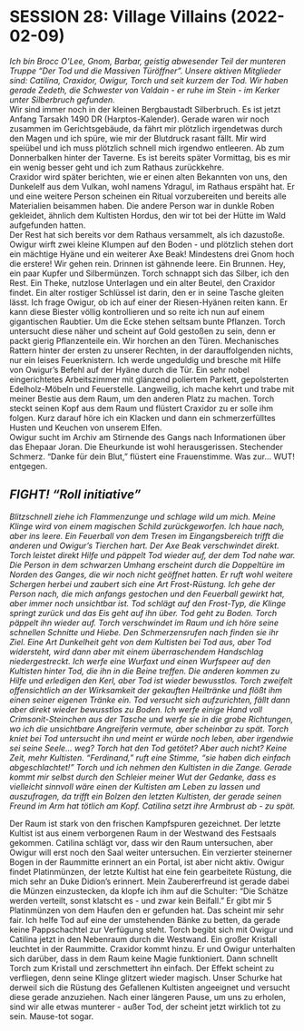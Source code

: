 # **SESSION 28: Village Villains (2022-02-09)**

*Ich bin Brocc O'Lee, Gnom, Barbar, geistig abwesender Teil der munteren Truppe “Der Tod und die Massiven Türöffner”. Unsere aktiven Mitglieder sind: Catilina, Craxidor, Owigur, Torch und seit kurzem der Tod. Wir haben gerade Zedeth, die Schwester von Valdain \- er ruhe im Stein \- im Kerker unter Silberbruch gefunden.*  
Wir sind immer noch in der kleinen Bergbaustadt Silberbruch. Es ist jetzt Anfang Tarsakh 1490 DR (Harptos-Kalender). Gerade waren wir noch zusammen im Gerichtsgebäude, da fährt mir plötzlich irgendetwas durch den Magen und ich spüre, wie mir der Blutdruck rasant fällt. Mir wird speiübel und ich  muss plötzlich schnell mich irgendwo entleeren. Ab zum Donnerbalken hinter der Taverne. Es ist bereits später Vormittag, bis es mir ein wenig besser geht und ich zum Rathaus zurückkehre.  
Craxidor wird später berichten, wie er einen alten Bekannten von uns, den Dunkelelf aus dem Vulkan, wohl namens Ydragul, im Rathaus erspäht hat. Er und eine weitere Person scheinen ein Ritual vorzubereiten und bereits alle Materialien beisammen haben. Die andere Person war in dunkle Roben gekleidet, ähnlich dem Kultisten Hordus, den wir tot bei der Hütte im Wald aufgefunden hatten.  
Der Rest hat sich bereits vor dem Rathaus versammelt, als ich dazustoße. Owigur wirft zwei kleine Klumpen auf den Boden \- und plötzlich stehen dort ein mächtige Hyäne und ein weiterer Axe Beak\! Mindestens drei Gnom hoch die erstere\! Wir gehen rein. Drinnen ist gähnende leere. Ein Brunnen. Hey, ein paar Kupfer und Silbermünzen. Torch schnappt sich das Silber, ich den Rest. Ein Theke, nutzlose Unterlagen und ein alter Beutel, den Craxidor findet. Ein alter rostiger Schlüssel ist darin, den er in seine Tasche gleiten lässt. Ich frage Owigur, ob ich auf einer der Riesen-Hyänen reiten kann. Er kann diese Biester völlig kontrollieren und so reite ich nun auf einem gigantischen Raubtier. Um die Ecke stehen seltsam bunte Pflanzen. Torch untersucht diese näher und scheint auf Gold gestoßen zu sein, denn er packt gierig Pflanzenteile ein. Wir horchen an den Türen. Mechanisches Rattern hinter der ersten zu unserer Rechten, in der darauffolgenden nichts, nur ein leises Feuerknistern. Ich werde ungeduldig und bresche mit Hilfe von Owigur’s Befehl auf der Hyäne durch die Tür. Ein sehr nobel eingerichtetes Arbeitszimmer mit glänzend poliertem Parkett, gepolsterten Edelholz-Möbeln und Feuerstelle. Langweilig, ich mache kehrt und trabe mit meiner Bestie aus dem Raum, um den anderen Platz zu machen. Torch steckt seinen Kopf aus dem Raum und flüstert Craxidor zu er solle ihm folgen. Kurz darauf höre ich ein Klacken und dann ein schmerzerfülltes Husten und Keuchen von unserem Elfen.   
Owigur sucht im Archiv am Stirnende des Gangs nach Informationen über das Ehepaar Joran. Die Eheurkunde ist wohl herausgerissen. Stechender Schmerz. “Danke für dein Blut,” flüstert eine Frauenstimme. Was zur… WUT\!  
entgegen.

## ***FIGHT\!  “Roll initiative”***

*Blitzschnell ziehe ich Flammenzunge und schlage wild um mich. Meine Klinge wird von einem magischen Schild zurückgeworfen. Ich haue nach, aber ins leere. Ein Feuerball von dem Tresen im Eingangsbereich trifft die anderen und Owigur’s Tierchen hart. Der Axe Beak verschwindet direkt. Torch leistet direkt Hilfe und päppelt Tod wieder auf, der dem Tod nahe war. Die Person in dem schwarzen Umhang erscheint durch die Doppeltüre im Norden des Ganges, die wir noch nicht geöffnet hatten. Er ruft wohl weitere Schergen herbei und zaubert sich eine Art Frost-Rüstung. Ich gehe der Person nach, die mich anfangs gestochen und den Feuerball gewirkt hat, aber immer noch unsichtbar ist. Tod schlägt auf den Frost-Typ, die Klinge springt zurück und das Eis geht auf ihn über. Tod geht zu Boden.  Torch päppelt ihn wieder auf. Torch verschwindet im Raum und ich höre seine schnellen Schnitte und Hiebe. Den Schmerzensrufen nach finden sie ihr Ziel. Eine Art Dunkelheit geht von dem Kultisten bei Tod aus, aber Tod widersteht, wird dann aber mit einem überraschendem Handschlag niedergestreckt. Ich werfe eine Wurfaxt und einen Wurfspeer auf den Kultisten hinter Tod, die ihn in die Beine treffen. Die anderen kommen zu Hilfe und erledigen den Kerl, aber Tod ist wieder bewusstlos. Torch zweifelt offensichtlich an der Wirksamkeit der gekauften Heiltränke und flößt ihm einen seiner eigenen Tränke ein. Tod versucht sich aufzurichten, fällt dann aber direkt wieder bewusstlos zu Boden. Ich werfe einige Hand voll Crimsonit-Steinchen aus der Tasche und werfe sie in die grobe Richtungen, wo ich die unsichtbare Angreiferin vermute, aber scheinbar zu spät. Torch kniet bei Tod untersucht ihn und meint er würde noch leben, aber irgendwie sei seine Seele… weg? Torch hat den Tod getötet? Aber auch nicht? Keine Zeit, mehr Kultisten.  “Ferdinand,” ruft eine Stimme, “sie haben dich einfach abgeschlachtet\!” Torch und ich nehmen den Kultisten in die Zange. Gerade kommt mir selbst durch den Schleier meiner Wut der Gedanke, dass es vielleicht sinnvoll wäre einen der Kultisten am Leben zu lassen und auszufragen, da trifft ein Bolzen den letzten Kultisten, der gerade seinen Freund im Arm hat tötlich am Kopf. Catilina setzt ihre Armbrust ab \- zu spät.*

Der Raum ist stark von den frischen Kampfspuren gezeichnet. Der letzte Kultist ist aus einem verborgenen Raum in der Westwand des Festsaals gekommen. Catilina schlägt vor, dass wir den Raum untersuchen, aber Owigur will erst noch den Saal weiter untersuchen. Ein verzierter steinerner Bogen in der Raummitte erinnert an ein Portal, ist aber nicht aktiv. Owigur findet Platinmünzen, der letzte Kultist hat eine fein gearbeitete Rüstung, die mich sehr an Duke Didion’s erinnert. Mein Zaubererfreund ist gerade dabei die Münzen einzustecken, da klopfe ich ihm auf die Schulter: “Die Schätze werden verteilt, sonst klatscht es \- und zwar kein Beifall.” Er gibt mir 5 Platinmünzen von dem Haufen den er gefunden hat. Das scheint mir sehr fair. Ich helfe Tod auf eine der umstehenden Bänke zu betten, da gerade keine Pappschachtel zur Verfügung steht. Torch begibt sich mit Owigur und Catilina jetzt in den Nebenraum durch die Westwand. Ein großer Kristall leuchtet in der Raummitte. Craxidor kommt hinzu. Er und Owigur unterhalten sich darüber, dass in dem Raum keine Magie funktioniert. Dann schnellt Torch zum Kristall und zerschmettert ihn einfach. Der Effekt scheint zu verfliegen, denn seine Klinge glitzert wieder magisch. Unser Schurke hat derweil sich die Rüstung des Gefallenen Kultisten angeeignet und versucht diese gerade anzuziehen. Nach einer längeren Pause, um uns zu erholen, sind wir alle etwas munterer \- außer Tod, der scheint jetzt wirklich tot zu sein. Mause-tot sogar.
